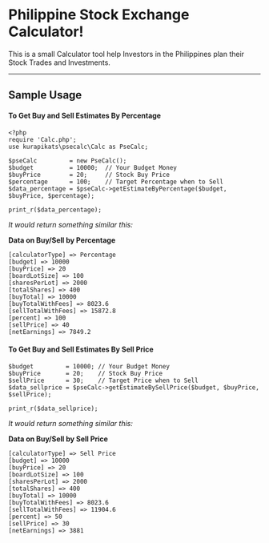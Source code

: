 Philippine Stock Exchange Calculator!
===================

This is a small Calculator tool help Investors in the Philippines plan their Stock Trades and Investments.

----------


Sample Usage
------------

#### <i class="icon-file"></i> To Get Buy and Sell Estimates By **Percentage**
```
<?php 
require 'Calc.php';
use kurapikats\psecalc\Calc as PseCalc;

$pseCalc         = new PseCalc();
$budget          = 10000;  // Your Budget Money 
$buyPrice        = 20;     // Stock Buy Price
$percentage      = 100;    // Target Percentage when to Sell
$data_percentage = $pseCalc->getEstimateByPercentage($budget, $buyPrice, $percentage);

print_r($data_percentage);
```
  *It would return something similar this:*
  
  **Data on Buy/Sell by Percentage**
```
[calculatorType] => Percentage
[budget] => 10000
[buyPrice] => 20
[boardLotSize] => 100
[sharesPerLot] => 2000
[totalShares] => 400
[buyTotal] => 10000
[buyTotalWithFees] => 8023.6
[sellTotalWithFees] => 15872.8
[percent] => 100
[sellPrice] => 40
[netEarnings] => 7849.2

```
#### <i class="icon-file"></i> To Get Buy and Sell Estimates By **Sell Price**
```
$budget         = 10000; // Your Budget Money 
$buyPrice       = 20;    // Stock Buy Price
$sellPrice      = 30;    // Target Price when to Sell
$data_sellprice = $pseCalc->getEstimateBySellPrice($budget, $buyPrice, $sellPrice);

print_r($data_sellprice);
```
  *It would return something similar this:*
  
  **Data on Buy/Sell by Sell Price**
```
[calculatorType] => Sell Price
[budget] => 10000
[buyPrice] => 20
[boardLotSize] => 100
[sharesPerLot] => 2000
[totalShares] => 400
[buyTotal] => 10000
[buyTotalWithFees] => 8023.6
[sellTotalWithFees] => 11904.6
[percent] => 50
[sellPrice] => 30
[netEarnings] => 3881
```
